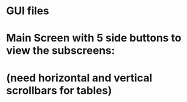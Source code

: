 # GUI files  
# Main Screen with 5 side buttons to view the subscreens: 
# (need horizontal and vertical scrollbars for tables)
